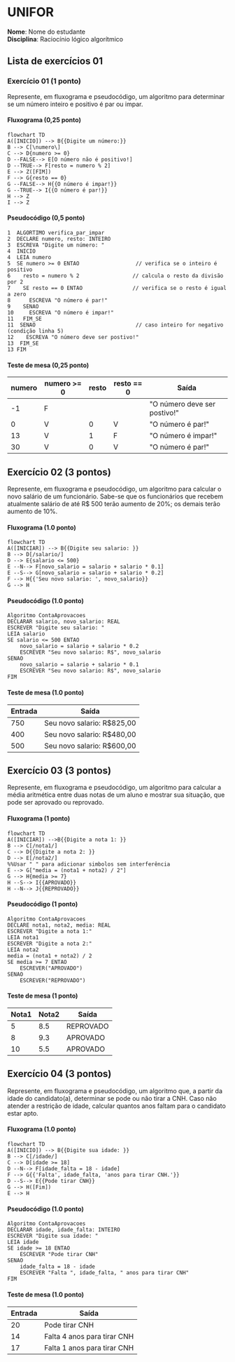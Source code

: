 # UNIFOR
**Nome**: Nome do estudante <br>
**Disciplina**: Raciocínio lógico algorítmico

## Lista de exercícios 01

### Exercício 01 (1 ponto)
Represente, em fluxograma e pseudocódigo, um algoritmo para determinar se um número inteiro e positivo é par ou impar.

#### Fluxograma (0,25 ponto)

```mermaid
flowchart TD
A([INICIO]) --> B{{Digite um número:}}
B --> C[\numero\]
C --> D{numero >= 0}
D --FALSE--> E[O número não é positivo!]
D --TRUE--> F[resto = numero % 2]
E --> Z([FIM])
F --> G{resto == 0}
G --FALSE--> H{{O número é impar!}}
G --TRUE--> I{{O número é par!}}
H --> Z
I --> Z
```

#### Pseudocódigo (0,5 ponto)
```
1  ALGORTIMO verifica_par_impar
2  DECLARE numero, resto: INTEIRO
3  ESCREVA "Digite um número: "
4  INICIO
4  LEIA numero
5  SE numero >= 0 ENTAO                  // verifica se o inteiro é positivo
6    resto = numero % 2                 // calcula o resto da divisão por 2
7    SE resto == 0 ENTAO                // verifica se o resto é igual a zero
8      ESCREVA "O número é par!"
9    SENAO
10     ESCREVA "O número é impar!"
11   FIM_SE
11  SENAO                                // caso inteiro for negativo (condição linha 5)
12    ESCREVA "O número deve ser postivo!"
13  FIM_SE
13 FIM
```

#### Teste de mesa (0,25 ponto)
| numero | numero >= 0 | resto | resto == 0 | Saída |
| -- | -- | -- | -- | -- | 
| -1 | F |   |   | "O número deve ser postivo!" |
| 0  | V | 0 | V | "O número é par!" |
| 13 | V | 1 | F | "O número é impar!" |
| 30 | V | 0 | V | "O número é par!" |

## Exercício 02 (3 pontos)
Represente, em fluxograma e pseudocódigo, um algoritmo para calcular o novo salário de um funcionário. 
Sabe-se que os funcionários que recebem atualmente salário de até R$ 500 terão aumento de 20%; os demais terão aumento de 10%.

#### Fluxograma (1.0 ponto)

```mermaid
flowchart TD
A([INICIAR]) --> B{{Digite seu salario: }}
B --> D[/salario/]
D --> E{salario <= 500}
E --N--> F[novo_salario = salario + salario * 0.1]
E --S--> G[novo_salario = salario + salario * 0.2]
F --> H{{'Seu novo salario: ', novo_salario}}
G --> H
```

#### Pseudocódigo (1.0 ponto)

```
Algoritmo ContaAprovacoes
DECLARAR salario, novo_salario: REAL
ESCREVER "Digite seu salario: "
LEIA salario
SE salario <= 500 ENTAO
	novo_salario = salario + salario * 0.2
	ESCREVER "Seu novo salario: R$", novo_salario
SENAO
	novo_salario = salario + salario * 0.1
	ESCREVER "Seu novo salario: R$", novo_salario
FIM
```

#### Teste de mesa (1.0 ponto)

|Entrada|Saída| 
|      --      |      --      |
|750|Seu novo salario: R$825,00|
|400|Seu novo salario: R$480,00|
|500|Seu novo salario: R$600,00|

## Exercício 03 (3 pontos)
Represente, em fluxograma e pseudocódigo, um algoritmo para calcular a média aritmética entre duas notas de um aluno e mostrar sua situação, que pode ser aprovado ou reprovado.

#### Fluxograma (1 ponto)

```mermaid
flowchart TD
A([INICIAR]) -->B{{Digite a nota 1: }}
B --> C[/nota1/]
C --> D{{Digite a nota 2: }}
D --> E[/nota2/]
%%Usar " " para adicionar simbolos sem interferência
E --> G["media = (nota1 + nota2) / 2"]
G --> H{media >= 7}
H --S--> I{{APROVADO}}
H --N--> J{{REPROVADO}}
```

#### Pseudocódigo (1 ponto)

```
Algoritmo ContaAprovacoes
DECLARE nota1, nota2, media: REAL
ESCREVER "Digite a nota 1:" 
LEIA nota1
ESCREVER "Digite a nota 2:" 
LEIA nota2
media = (nota1 + nota2) / 2
SE media >= 7 ENTAO
	ESCREVER("APROVADO")
SENAO
	ESCREVER("REPROVADO")
```

#### Teste de mesa (1 ponto)

|Nota1|Nota2|Saída|
|  -  |  -  |  -  | 
| 5 | 8.5 |REPROVADO|
|8|9.3|APROVADO|
|10|5.5|APROVADO|

## Exercício 04 (3 pontos)
Represente, em fluxograma e pseudocódigo, um algoritmo que, a partir da idade do candidato(a), determinar se pode ou não tirar a CNH. 
Caso não atender a restrição de idade, calcular quantos anos faltam para o candidato estar apto.

#### Fluxograma (1.0 ponto)

```mermaid
flowchart TD
A([INICIO]) --> B{{Digite sua idade: }}
B --> C[/idade/]
C --> D[idade >= 18]
D --N--> F[idade_falta = 18 - idade]
F --> G{{'Falta', idade_falta, 'anos para tirar CNH.'}}
D --S--> E{{Pode tirar CNH}}
G --> H([Fim])
E --> H
```

#### Pseudocódigo (1.0 ponto)

```
Algoritmo ContaAprovacoes
DECLARAR idade, idade_falta: INTEIRO
ESCREVER "Digite sua idade: "
LEIA idade
SE idade >= 18 ENTAO
	ESCREVER "Pode tirar CNH"
SENAO
	idade_falta = 18 - idade
	ESCREVER "Falta ", idade_falta, " anos para tirar CNH"
FIM
```

#### Teste de mesa (1.0 ponto)

| Entrada | Saída |
|      --      |      --      | 
| 20     | Pode tirar CNH      |
| 14   |Falta 4 anos para tirar CNH|
|17|Falta 1 anos para tirar CNH|
